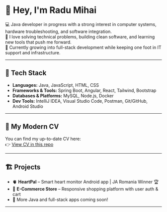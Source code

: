 # 👋 Hey, I'm Radu Mihai

💻 Java developer in progress with a strong interest in computer systems, hardware troubleshooting, and software integration.  
🔧 I love solving technical problems, building clean software, and learning new tools that push me forward.  
🚀 Currently growing into full-stack development while keeping one foot in IT support and infrastructure.

---

## 🧰 Tech Stack

- **Languages:** Java, JavaScript, HTML, CSS
- **Frameworks & Tools:** Spring Boot, Angular, React, Tailwind, Bootstrap
- **Databases & Platforms:** MySQL, Node.js, Docker
- **Dev Tools:** IntelliJ IDEA, Visual Studio Code, Postman, Git/GitHub, Android Studio

---

## 📄 My Modern CV
You can find my up-to-date CV here:  
👉 [View CV in this repo](https://github.com/MihaiRadu0108/JAVA---projects/blob/main/Radu_Mihai_CV.pdf)

---

## 🏗️ Projects
- 🫀 **HeartPal** – Smart heart monitor Android app | JA Romania Winner 🏆  
- 🛒 **E-Commerce Store** – Responsive shopping platform with user auth & cart  
- 🔨 More Java and full-stack apps coming soon!

---
